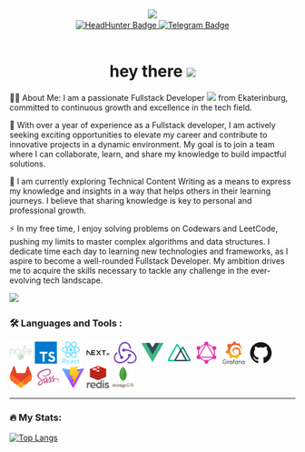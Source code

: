 <div align="center" id="header">
  <img src="https://media.giphy.com/media/M9gbBd9nbDrOTu1Mqx/giphy.gif" width="100"/>
</div>

<div align="center" id="badges">
  <a target="_blank" href="https://ekaterinburg.hh.ru/resume/0cbdb721ff0c31f28e0039ed1f4f544b626f58">
    <img src="https://img.shields.io/badge/HeadHunter-red?style=for-the-badge&logoColor=white" alt="HeadHunter Badge"/>
  </a>
  <a target="_blank" href="https://t.me/alwayswannahigh">
    <img src="https://img.shields.io/badge/Telegram-blue?style=for-the-badge&logo=telegram&logoColor=white" alt="Telegram Badge"/>
  </a>
</div>

<div align="center">
  <img src="https://komarev.com/ghpvc/?username=raskolnikOFF27&style=flat-square&color=blue" alt=""/>
</div>

<h1 align="center">
  hey there
  <img src="https://media.giphy.com/media/hvRJCLFzcasrR4ia7z/giphy.gif" width="30px"/>
</h1>

:man_technologist: About Me:
I am a passionate Fullstack Developer <img src="https://media.giphy.com/media/WUlplcMpOCEmTGBtBW/giphy.gif" width="30"> from Ekaterinburg, committed to continuous growth and excellence in the tech field.

:telescope: With over a year of experience as a Fullstack developer, I am actively seeking exciting opportunities to elevate my career and contribute to innovative projects in a dynamic environment. My goal is to join a team where I can collaborate, learn, and share my knowledge to build impactful solutions.

:seedling: I am currently exploring Technical Content Writing as a means to express my knowledge and insights in a way that helps others in their learning journeys. I believe that sharing knowledge is key to personal and professional growth.

:zap: In my free time, I enjoy solving problems on Codewars and LeetCode, pushing my limits to master complex algorithms and data structures. I dedicate time each day to learning new technologies and frameworks, as I aspire to become a well-rounded Fullstack Developer. My ambition drives me to acquire the skills necessary to tackle any challenge in the ever-evolving tech landscape.

<a target="_blank" href="https://www.codewars.com/users/raskolnikoff27"> <img src="https://www.codewars.com/users/raskolnikoff27/badges/large"> </a>



### :hammer_and_wrench: Languages and Tools :
<div>
  <img src="https://github.com/devicons/devicon/blob/master/icons/nodejs/nodejs-line-wordmark.svg" title="Node JS" alt="Node JS" width="40" heigth="40"/>
  <img src="https://github.com/devicons/devicon/blob/master/icons/typescript/typescript-original.svg" title="TypeScript" alt="TypeScript" width="40" heigth="40"/>
  <img src="https://github.com/devicons/devicon/blob/master/icons/react/react-original-wordmark.svg" title="React" alt="React" width="40" height="40"/>&nbsp;
  <img src="https://github.com/devicons/devicon/blob/master/icons/nextjs/nextjs-original-wordmark.svg" title="Next JS" alt="Next JS" width="40" height="40"/>&nbsp;
  <img src="https://github.com/devicons/devicon/blob/master/icons/redux/redux-original.svg" title="Redux" alt="Redux" width="40" height="40"/>&nbsp;
  <img src="https://github.com/devicons/devicon/blob/master/icons/vuejs/vuejs-original.svg" title="Vue" alt="Vue" width="40" height="40"/>&nbsp;
  <img src="https://github.com/devicons/devicon/blob/master/icons/nuxtjs/nuxtjs-original.svg" title="Nuxt JS" alt="Nuxt JS" width="40" height="40"/>&nbsp;
  <img src="https://github.com/devicons/devicon/blob/master/icons/graphql/graphql-plain.svg" title="GraphQL" alt="GraphQL" width="40" height="40"/>&nbsp;
  <img src="https://github.com/devicons/devicon/blob/master/icons/grafana/grafana-original-wordmark.svg" title="Grafana" alt="Grafana" width="40" height="40"/>&nbsp;
  <img src="https://github.com/devicons/devicon/blob/master/icons/github/github-original.svg" title="GitHub" alt="Github" width="40" height="40"/>&nbsp;
  <img src="https://github.com/devicons/devicon/blob/master/icons/gitlab/gitlab-original.svg" title="Gitlab"  alt="Gitlab" width="40" height="40"/>&nbsp;
  <img src="https://github.com/devicons/devicon/blob/master/icons/sass/sass-original.svg" title="Sass" **alt="Sass" width="40" height="40"/>
  <img src="https://github.com/devicons/devicon/blob/master/icons/vitejs/vitejs-original.svg" title="Vite" alt="Vite" width="40" heigth="40"/>
  <img src="https://github.com/devicons/devicon/blob/master/icons/redis/redis-original-wordmark.svg" title="Redis" alt="Redis" width="40" heigth="40"/>
  <img src="https://github.com/devicons/devicon/blob/master/icons/mongodb/mongodb-original-wordmark.svg" title="Mongo DB" alt="Mongo DB" width="40" heigth="40"/>
</div>

---

### :fire: My Stats: 
[![Top Langs](https://github-readme-stats.vercel.app/api/top-langs/?username=raskolnikOFF27&theme=transparent)](https://github.com/anuraghazra/github-readme-stats)
